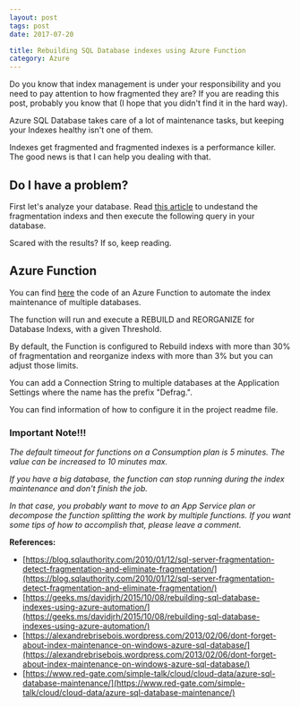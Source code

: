 ```yaml
---
layout: post
tags: post
date: 2017-07-20

title: Rebuilding SQL Database indexes using Azure Function
category: Azure
---
```


Do you know that index management is under your responsibility and you need to pay attention to how fragmented they are? If you are reading this post, probably you know that (I hope that you didn't find it in the hard way).

Azure SQL Database takes care of a lot of maintenance tasks, but keeping your Indexes healthy isn't one of them. 

Indexes get fragmented and fragmented indexes is a performance killer. The good news is that I can help you dealing with that.

<!--excerpt-->

## Do I have a problem?

First let's analyze your database. Read [this article](https://blog.sqlauthority.com/2010/01/12/sql-server-fragmentation-detect-fragmentation-and-eliminate-fragmentation/) to undestand the fragmentation indexs and then execute the following query in your database.

<script src="https://gist.github.com/gsferreira/fbb3419a367730f53922f0809991d264.js"></script>

Scared with the results? If so, keep reading. 

## Azure Function

You can find [here](https://github.com/gsferreira/AzureFunctionSQLDefrag) the code of an Azure Function to automate the index maintenance of multiple databases.

The function will run and execute a REBUILD and REORGANIZE for Database Indexs, with a given Threshold.

By default, the Function is configured to Rebuild indexs with more than 30% of fragmentation and reorganize indexs with more than 3% but you can adjust those limits. 

You can add a Connection String to multiple databases at the Application Settings where the name has the prefix "Defrag.".

You can find information of how to configure it in the project readme file.

### Important Note!!!

*The default timeout for functions on a Consumption plan is 5 minutes. The value can be increased to 10 minutes max.*

*If you have a big database, the function can stop running during the index maintenance and don't finish the job.*

*In that case, you probably want to move to an App Service plan or decompose the function splitting the work by multiple functions. If you want some tips of how to accomplish that, please leave a comment.*


**References:**

 - [https://blog.sqlauthority.com/2010/01/12/sql-server-fragmentation-detect-fragmentation-and-eliminate-fragmentation/](https://blog.sqlauthority.com/2010/01/12/sql-server-fragmentation-detect-fragmentation-and-eliminate-fragmentation/)
 - [https://geeks.ms/davidjrh/2015/10/08/rebuilding-sql-database-indexes-using-azure-automation/](https://geeks.ms/davidjrh/2015/10/08/rebuilding-sql-database-indexes-using-azure-automation/)
 - [https://alexandrebrisebois.wordpress.com/2013/02/06/dont-forget-about-index-maintenance-on-windows-azure-sql-database/](https://alexandrebrisebois.wordpress.com/2013/02/06/dont-forget-about-index-maintenance-on-windows-azure-sql-database/)
 - [https://www.red-gate.com/simple-talk/cloud/cloud-data/azure-sql-database-maintenance/](https://www.red-gate.com/simple-talk/cloud/cloud-data/azure-sql-database-maintenance/)
 